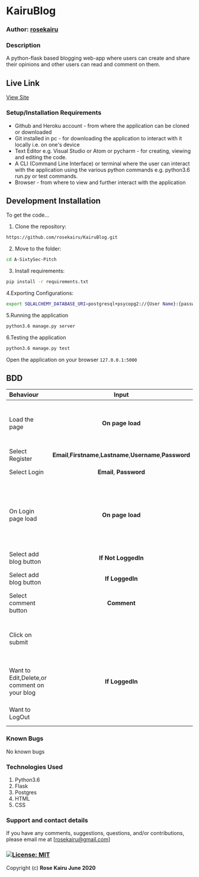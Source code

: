 # KairuBlog

### Author: [rosekairu](https://github.com/rosekairu)

### Description
 
A python-flask based blogging web-app where users can create and share their opinions and other users can read and comment on them.

## Live Link

[View Site](https://kairublogs.herokuapp.com/)

### Setup/Installation Requirements

* Github and Heroku account - from where the application can be cloned or downloaded
* Git installed in pc - for downloading the application to interact with it locally i.e. on one's device
* Text Editor e.g. Visual Studio or Atom or pycharm - for creating, viewing and editing the code.
* A CLI (Command Line Interface) or terminal where the user can interact with the application using the various python commands e.g. python3.6 run.py or test commands.
* Browser - from where to view and further interact with the application

## Development Installation

To get the code...

1. Clone the repository:

  ```bash
  https://github.com/rosekairu/KairuBlog.git
   ```

2. Move to the folder:

  ```bash
  cd A-SixtySec-Pitch
  ```

3. Install requirements:

  ```bash
  pip install -r requirements.txt
  ```

4.Exporting Configurations:

  ```bash
  export SQLALCHEMY_DATABASE_URI=postgresql+psycopg2://{User Name}:{password}@localhost/{database name}
  ```

5.Running the application

  ```bash
  python3.6 manage.py server
  ```

6.Testing the application

  ```bash
  python3.6 manage.py test
  ```
 Open the application on your browser `127.0.0.1:5000`

## BDD

| Behaviour | Input | Output |
| :---------------- | :---------------: | ------------------: |
| Load the page | **On page load** | Home,Random Quote, Blogs, Select between SignUp and SignIn|
| Select Register| **Email**,**Firstname**,**Lastname**,**Username**,**Password** | Redirect to signin page |
| Select Login| **Email**, **Password** | Redirect to Login page |
| On Login page load | **On page load** | Redirect to page with Welcome message, Random Quote and Blogs and Subscription option|
| Select add blog button | **If Not LoggedIn** | Redirect to signin page |
| Select add blog button | **If LoggedIn** | Form that you share your Blog post|
| Select comment button | **Comment** | Form that you input your comment|
| Click on submit |  | Redirect to all comments template with your comment and other comments|
| Want to Edit,Delete,or comment on your blog | **If LoggedIn** | Click **username** top right corner, Select **my account** |
| Want to LogOut|  | Click **username** top right corner| Select **my account** |


### Known Bugs

No known bugs

### Technologies Used

1. Python3.6
2. Flask
3. Postgres
4. HTML
5. CSS

### Support and contact details

If you have any comments, suggestions, questions, and/or contributions, please email me at [rosekairu@gmail.com]

### [![License: MIT](https://img.shields.io/badge/License-MIT-yellow.svg)](https://github.com/rosekairu/KairuBlog/blob/master/LICENSE) <br>

Copyright (c) **Rose Kairu June 2020**
